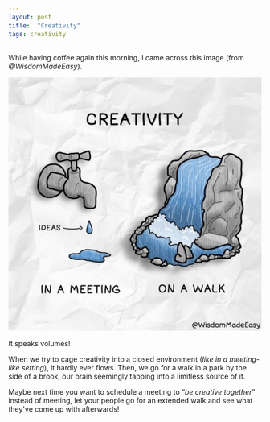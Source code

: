 ```yaml
---
layout: post
title:  "Creativity"
tags: creativity
---
```


While having coffee again this morning, I came across this image (from _@WisdomMadeEasy_).

![Creativity](/assets/images/creativity.jpeg)

It speaks volumes!

When we try to cage creativity into a closed environment (_like in a meeting-like setting_), it hardly ever flows.
Then, we go for a walk in a park by the side of a brook, our brain seemingly tapping into a limitless source 
of it.

Maybe next time you want to schedule a meeting to “_be creative together_” instead of meeting, let your people go 
for an extended walk and see what they've come up with afterwards!